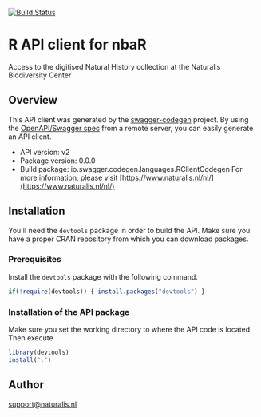 [![Build Status](https://travis-ci.org/naturalis/nbaR.svg?branch=master)](https://travis-ci.org/naturalis/nbaR)

# R API client for nbaR

Access to the digitised Natural History collection at the Naturalis Biodiversity Center

## Overview
This API client was generated by the [swagger-codegen](https://github.com/swagger-api/swagger-codegen) project. By using the [OpenAPI/Swagger spec](https://github.com/swagger-api/swagger-spec) from a remote server, you can easily generate an API client.

- API version: v2
- Package version: 0.0.0
- Build package: io.swagger.codegen.languages.RClientCodegen
For more information, please visit [https://www.naturalis.nl/nl/](https://www.naturalis.nl/nl/)

## Installation
You'll need the `devtools` package in order to build the API.
Make sure you have a proper CRAN repository from which you can download packages.

### Prerequisites
Install the `devtools` package with the following command.
```R
if(!require(devtools)) { install.packages("devtools") }
```

### Installation of the API package
Make sure you set the working directory to where the API code is located.
Then execute
```R
library(devtools)
install(".")
```

## Author

support@naturalis.nl

